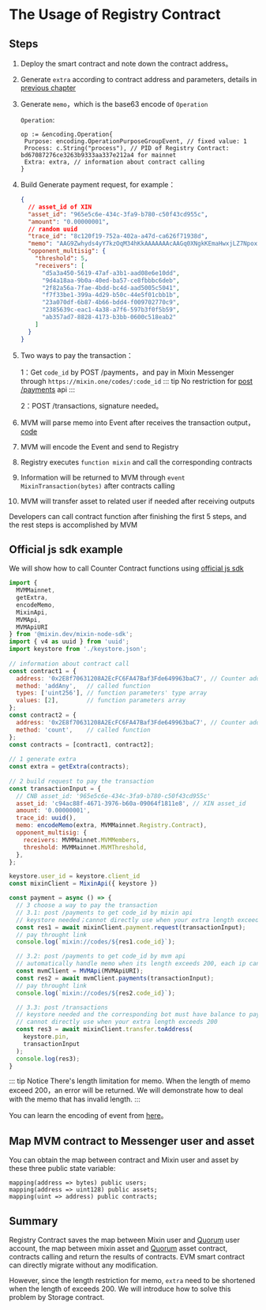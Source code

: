 # The Usage of Registry Contract

## Steps

1. Deploy the smart contract and note down the contract address。

2. Generate `extra` according to contract address and parameters, details in [previous chapter](/zh/encoding)

3. Generate `memo`，which is the base63 encode of `Operation`

   `Operation`:
   ```golang
   op := &encoding.Operation{
    Purpose: encoding.OperationPurposeGroupEvent, // fixed value: 1
    Process: c.String("process"), // PID of Registry Contract: bd67087276ce3263b9333aa337e212a4 for mainnet
    Extra: extra, // information about contract calling
   }
   ```
   
4. Build Generate payment request, for example：
   ```json
   {
     // asset_id of XIN
     "asset_id": "965e5c6e-434c-3fa9-b780-c50f43cd955c",
     "amount": "0.00000001",
     // random uuid
     "trace_id": "8c120f19-752a-402a-a47d-ca626f71938d", 
     "memo": "AAG9Zwhyds4yY7kzOqM34hKkAAAAAAAcAAGq0XNgkKEmaHwxjLZ7Npox68_BmgAEBmYavQ",
     "opponent_multisig": {
       "threshold": 5,
       "receivers": [
         "d5a3a450-5619-47af-a3b1-aad08e6e10dd",
         "9d4a18aa-9b0a-40ed-ba57-ce8fbbbc6deb",
         "2f82a56a-7fae-4bdd-bc4d-aad5005c5041",
         "f7f33be1-399a-4d29-b50c-44e5f01cbb1b",
         "23a070df-6b87-4b66-bdd4-f009702770c9",
         "2385639c-eac1-4a38-a7f6-597b3f0f5b59",
         "ab357ad7-8828-4173-b3bb-0600c518eab2"
       ]
     }
   }
   ```
   
5. Two ways to pay the transaction：

   1：Get `code_id` by POST /payments，and pay in Mixin Messenger through `https://mixin.one/codes/:code_id`
   ::: tip
   No restriction for [post /payments](<https://developers.mixin.one/zh-CN/docs/api/transfer/payment>) api
   :::

   2：POST /transactions, signature needed。

6. MVM will parse memo into Event after receives the transaction output，[code](https://github.com/MixinNetwork/trusted-group/blob/cf3fae2ecacf95e3db7e21c10b7729ab9c11474b/mvm/eos/utils.go#L46)
7. MVM will encode the Event and send to Registry
8. Registry executes `function mixin` and call the corresponding contracts
9. Information will be returned to MVM through `event MixinTransaction(bytes)` after contracts calling
10. MVM will transfer asset to related user if needed after receiving outputs

Developers can call contract function after finishing the first 5 steps, and the rest steps is accomplished by MVM

## Official js sdk example

We will show how to call Counter Contract functions using [official js sdk](https://github.com/MixinNetwork/bot-api-nodejs-client)

```javascript
import { 
  MVMMainnet, 
  getExtra, 
  encodeMemo,
  MixinApi, 
  MVMApi, 
  MVMApiURI
} from '@mixin.dev/mixin-node-sdk'; 
import { v4 as uuid } from 'uuid'; 
import keystore from './keystore.json';
 
// information about contract call
const contract1 = {
  address: '0x2E8f70631208A2EcFC6FA47Baf3Fde649963baC7', // Counter address
  method: 'addAny',   // called function
  types: ['uint256'], // function parameters' type array
  values: [2],        // function parameters array
};
const contract2 = {
  address: '0x2E8f70631208A2EcFC6FA47Baf3Fde649963baC7', // Counter address
  method: 'count',    // called function
};
const contracts = [contract1, contract2];
   
// 1 generate extra
const extra = getExtra(contracts);
   
// 2 build request to pay the transaction
const transactionInput = {
  // CNB asset_id: '965e5c6e-434c-3fa9-b780-c50f43cd955c'
  asset_id: 'c94ac88f-4671-3976-b60a-09064f1811e8', // XIN asset_id
  amount: '0.00000001',
  trace_id: uuid(),
  memo: encodeMemo(extra, MVMMainnet.Registry.Contract),
  opponent_multisig: {
    receivers: MVMMainnet.MVMMembers,
    threshold: MVMMainnet.MVMThreshold,
  },
};

keystore.user_id = keystore.client_id
const mixinClient = MixinApi({ keystore })

const payment = async () => {
  // 3 choose a way to pay the transaction
  // 3.1: post /payments to get code_id by mixin api
  // keystore needed；cannot directly use when your extra length exceeds 200
  const res1 = await mixinClient.payment.request(transactionInput);
  // pay throught link
  console.log(`mixin://codes/${res1.code_id}`);

  // 3.2: post /payments to get code_id by mvm api
  // automatically handle memo when its length exceeds 200, each ip can access 32 times every 24h
  const mvmClient = MVMApi(MVMApiURI);
  const res2 = await mvmClient.payments(transactionInput);
  // pay throught link
  console.log(`mixin://codes/${res2.code_id}`);

  // 3.3: post /transactions
  // keystore needed and the corresponding bot must have balance to pay；
  // cannot directly use when your extra length exceeds 200
  const res3 = await mixinClient.transfer.toAddress(
    keystore.pin,
    transactionInput
  );
  console.log(res3);
}
```

::: tip Notice
There's length limitation for memo. When the length of memo exceed 200，an error will be returned.
We will demonstrate how to deal with the memo that has invalid length.
:::

You can learn the encoding of event from [here](/registry/encoding.html#Encode-Format-from-MTG-to-MVM)。

## Map MVM contract to Messenger user and asset

You can obtain the map between contract and Mixin user and asset by these three public state variable:

```solidity
mapping(address => bytes) public users;
mapping(address => uint128) public assets;
mapping(uint => address) public contracts;
```

## Summary

Registry Contract saves the map between Mixin user and [Quorum](/quorum/join) user account, 
the map between mixin asset and [Quorum](/quorum/join) asset contract,
contracts calling and return the results of contracts. EVM smart contract can directly migrate without any modification.

However, since the length restriction for memo, `extra` need to be shortened when the length of exceeds 200.
We will introduce how to solve this problem by Storage contract.